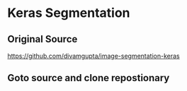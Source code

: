 # Keras Segmentation
## Original Source
https://github.com/divamgupta/image-segmentation-keras
## Goto source and clone repostionary
